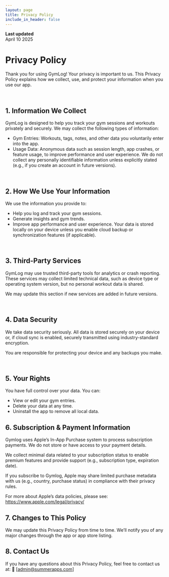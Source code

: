 ```yaml
---
layout: page
title: Privacy Policy
include_in_header: false
---
```


**Last updated**  
April 10 2025

# Privacy Policy
Thank you for using GymLog! Your privacy is important to us. This Privacy Policy explains how we collect, use, and protect your information when you use our app.

<br>

## 1. Information We Collect
GymLog is designed to help you track your gym sessions and workouts privately and securely. We may collect the following types of information:

- Gym Entries: Workouts, tags, notes, and other data you voluntarily enter into the app.
- Usage Data: Anonymous data such as session length, app crashes, or feature usage, to improve performance and user experience.
We do not collect any personally identifiable information unless explicitly stated (e.g., if you create an account in future versions).

<br>

## 2. How We Use Your Information
We use the information you provide to:

- Help you log and track your gym sessions.
- Generate insights and gym trends.
- Improve app performance and user experience.
Your data is stored locally on your device unless you enable cloud backup or synchronization features (if applicable).


<br>

## 3. Third-Party Services
GymLog may use trusted third-party tools for analytics or crash reporting. These services may collect limited technical data, such as device type or operating system version, but no personal workout data is shared.

We may update this section if new services are added in future versions.

<br>

## 4. Data Security
We take data security seriously. All data is stored securely on your device or, if cloud sync is enabled, securely transmitted using industry-standard encryption.

You are responsible for protecting your device and any backups you make.

<br>

## 5. Your Rights
You have full control over your data. You can:

- View or edit your gym entries.
- Delete your data at any time.
- Uninstall the app to remove all local data.

## 6. Subscription & Payment Information
Gymlog uses Apple’s In-App Purchase system to process subscription payments. We do not store or have access to your payment details.

We collect minimal data related to your subscription status to enable premium features and provide support (e.g., subscription type, expiration date).

If you subscribe to Gymlog, Apple may share limited purchase metadata with us (e.g., country, purchase status) in compliance with their privacy rules.

For more about Apple’s data policies, please see:
https://www.apple.com/legal/privacy/

## 7. Changes to This Policy
We may update this Privacy Policy from time to time. We’ll notify you of any major changes through the app or app store listing.

## 8. Contact Us
If you have any questions about this Privacy Policy, feel free to contact us at:
📧 [admin@summerapps.com]